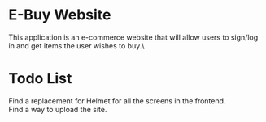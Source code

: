 # E-Buy Website

This application is an e-commerce website that will allow users to sign/log in and get items the user wishes to buy.\

# Todo List
Find a replacement for Helmet for all the screens in the frontend.\
Find a way to upload the site.